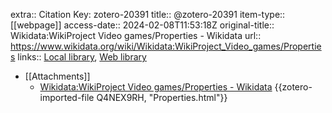 extra:: Citation Key: zotero-20391
title:: @zotero-20391
item-type:: [[webpage]]
access-date:: 2024-02-08T11:53:18Z
original-title:: Wikidata:WikiProject Video games/Properties - Wikidata
url:: https://www.wikidata.org/wiki/Wikidata:WikiProject_Video_games/Properties
links:: [Local library](zotero://select/groups/2386895/items/TH6YP6MN), [Web library](https://www.zotero.org/groups/2386895/items/TH6YP6MN)

- [[Attachments]]
	- [Wikidata:WikiProject Video games/Properties - Wikidata](https://www.wikidata.org/wiki/Wikidata:WikiProject_Video_games/Properties) {{zotero-imported-file Q4NEX9RH, "Properties.html"}}